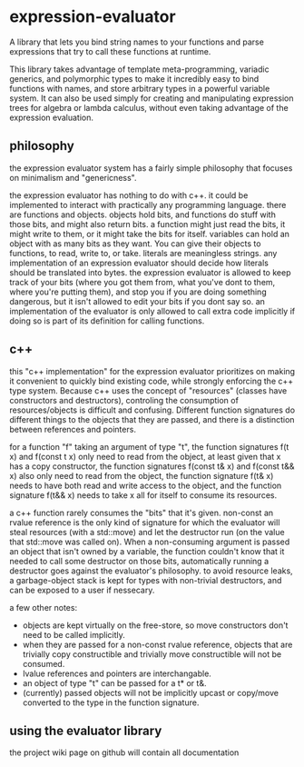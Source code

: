 # expression-evaluator
A library that lets you bind string names to your functions and parse expressions that try to call these functions at runtime.

This library takes advantage of template meta-programming, variadic generics, and polymorphic types to make it incredibly easy to bind functions with names, and store arbitrary types in a powerful variable system.
It can also be used simply for creating and manipulating expression trees for algebra or lambda calculus, without even taking advantage of the expression evaluation.

## philosophy
the expression evaluator system has a fairly simple philosophy that focuses on minimalism and "genericness".

the expression evaluator has nothing to do with c++. it could be implemented to interact with practically any programming language. there are functions and objects. objects hold bits, and functions do stuff with those bits, and might also return bits. a function might just read the bits, it might write to them, or it might take the bits for itself.
variables can hold an object with as many bits as they want. You can give their objects to functions, to read, write to, or take.
literals are meaningless strings. any implementation of an expression evaluator should decide how literals should be translated into bytes.
the expression evaluator is allowed to keep track of your bits (where you got them from, what you've dont to them, where you're putting them), and stop you if you are doing something dangerous, but it isn't allowed to edit your bits if you dont say so.
an implementation of the evaluator is only allowed to call extra code implicitly if doing so is part of its definition for calling functions.

## c++
this "c++ implementation" for the expression evaluator prioritizes on making it convenient to quickly bind existing code, while strongly enforcing the c++ type system. Because c++ uses the concept of "resources" (classes have constructors and destructors), controling the consumption of resources/objects is difficult and confusing. Different function signatures do different things to the objects that they are passed, and there is a distinction between references and pointers.

for a function "f" taking an argument of type "t", the function signatures f(t x) and f(const t x) only need to read from the object, at least given that x has a copy constructor, the function signatures f(const t& x) and f(const t&& x) also only need to read from the object, the function signature f(t& x) needs to have both read and write access to the object, and the function signature f(t&& x) needs to take x all for itself to consume its resources.

a c++ function rarely consumes the "bits" that it's given. non-const an rvalue reference is the only kind of signature for which the evaluator will steal resources (with a std::move) and let the destructor run (on the value that std::move was called on). When a non-consuming argument is passed an object that isn't owned by a variable, the function couldn't know that it needed to call some destructor on those bits, automatically running a destructor goes against the evaluator's philosophy. to avoid resource leaks, a garbage-object stack is kept for types with non-trivial destructors, and can be exposed to a user if nessecary.

a few other notes:
- objects are kept virtually on the free-store, so move constructors don't need to be called implicitly.
- when they are passed for a non-const rvalue reference, objects that are trivially copy constructible and trivially move constructible will not be consumed.
- lvalue references and pointers are interchangable.
- an object of type "t" can be passed for a t* or t&. 
- (currently) passed objects will not be implicitly upcast or copy/move converted to the type in the function signature.

## using the evaluator library
the project wiki page on github will contain all documentation